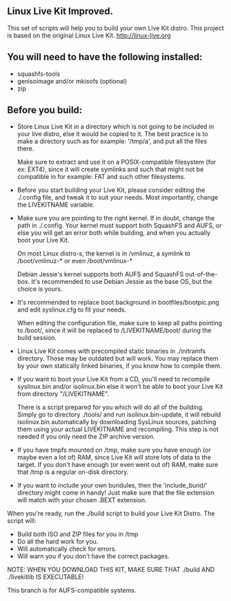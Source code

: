 ## Linux Live Kit Improved.
This set of scripts will help you to
build your own Live Kit distro. This project is based on
the original Linux Live Kit. <http://linux-live.org>


## You will need to have the following installed:
  * squashfs-tools
  * genisoimage and/or mkisofs (optional)
  * zip

## Before you build:

- Store Linux Live Kit in a directory which is not going to be included
  in your live distro, else it would be copied to it.
  The best practice is to make a directory such
  as for example: '/tmp/a', and put all the files there.

  Make sure to extract and use it on a POSIX-compatible
  filesystem (for ex: EXT4), since it will create symlinks 
  and such that might not be compatible in for example: FAT 
  and such other filesystems.

- Before you start building your Live Kit, please consider
  editing the ./.config file, and tweak it to suit your needs.
  Most importantly, change the LIVEKITNAME variable.

- Make sure you are pointing to the right kernel. If in doubt, 
  change the path in ./.config. Your kernel must support both 
  SquashFS and AUFS, or else you will get an error both while 
  building, and when you actually boot your Live Kit.
  
  On most Linux distro-s, the kernel is in /vmlinuz, a
  symlink to /boot/vmlinuz-* or even /boot/vmlinux-*


  Debian Jessie's kernel supports both AUFS and SquashFS out-of-the-box.
  It's recommended to use Debian Jessie as the base OS, but the choice is yours.

- It's recommended to replace boot background in
  bootfiles/bootpic.png and edit syslinux.cfg to fit your needs.
  
  When editing the configuration file, make sure to keep all paths
  pointing to /boot/, since it will be replaced to /LIVEKITNAME/boot/
  during the build session.

- Linux Live Kit comes with precompiled static binaries in ./initramfs
  directory. Those may be outdated but will work. You may replace them
  by your own statically linked binaries, if you know how to compile them.

- If you want to boot your Live Kit from a CD, you'll need to recompile
  syslinux.bin and/or isolinux.bin else it won't be able to boot 
  your Live Kit from directory "/LIVEKITNAME".
 
  There is a script prepared for you which will do all of the building. 
  Simply go to directory ./tools/ and run isolinux.bin-update, it will rebuild 
  isolinux.bin automatically by downloading SysLinux sources, patching them using 
  your actual LIVEKITNAME and recompiling. This step is not needed if you only need 
  the ZIP archive version.

- If you have tmpfs mounted on /tmp, make sure you have enough (or maybe even
  a lot of) RAM, since Live Kit will store lots of data to the target.
  If you don't have enough (or even went out of) RAM, make sure
  that /tmp is a regular on-disk directory.

- If you want to include your own bundules, then the 'include\_bund/' directory
  might come in handy! Just make sure that the file extension will match
  with your chosen .BEXT extension.

When you're ready, run the ./build script to build your Live Kit Distro.
  The script will:
  + Build both ISO and ZIP files for you in /tmp
  + Do all the hard work for you.
  + Will automatically check for errors.
  + Will warn you if you don't have the correct packages.

NOTE:
WHEN YOU DOWNLOAD THIS KIT, MAKE SURE THAT ./build AND ./livekitlib IS
EXECUTABLE!

This branch is for AUFS-compatible systems.

